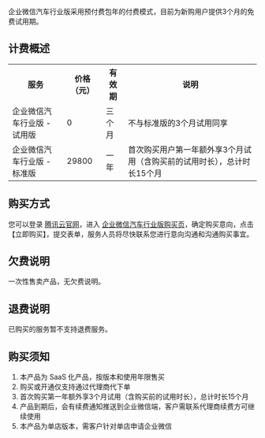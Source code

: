 企业微信汽车行业版采用预付费包年的付费模式，目前为新购用户提供3个月的免费试用期。

## 计费概述
<table>
<tr>
<th>服务</th>
<th>价格（元）</th>
<th>有效期</th>
<th>说明</th>
</tr>
<tr>
<td>企业微信汽车行业版 - 试用版</td>
<td>0</td>
<td>三个月</td>
<td>不与标准版的3个月试用同享</td>
</tr>
<tr>
<td>企业微信汽车行业版 - 标准版</td>
<td>29800</td>
<td>一年</td>
<td>首次购买用户第一年额外享3个月试用（含购买前的试用时长），总计时长15个月</td>
</tr>
</table>

## 购买方式
您可以登录 [腾讯云官网](https://cloud.tencent.com/)，进入 [企业微信汽车行业版购买页](https://buy.cloud.tencent.com/wav)，确定购买意向，点击【立即购买】，提交表单，服务人员将尽快联系您进行意向沟通和沟通购买事宜。

## 欠费说明
一次性售卖产品，无欠费说明。

## 退费说明
已购买的服务暂不支持退费服务。

## 购买须知
1. 本产品为 SaaS 化产品，按版本和使用年限售买
2. 购买或开通仅支持通过代理商代下单
3. 首次购买第一年额外享3个月试用（含购买前的试用时长），总计时长15个月
4. 产品到期后，会有续费通知推送到企业微信端，客户需联系代理商续费方可继续使用
5. 本产品为单店版本，需客户针对单店申请企业微信
